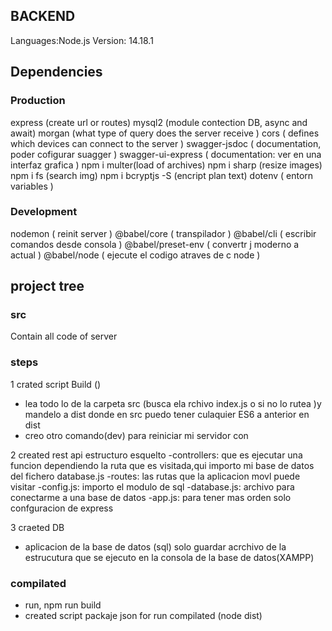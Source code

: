 ## BACKEND 
Languages:Node.js
Version: 14.18.1
## Dependencies
### Production
express (create url or routes)
mysql2 (module contection DB, async and await)
morgan (what type of query does the server receive ) 
cors ( defines which devices can connect to the server ) 
swagger-jsdoc ( documentation, poder cofigurar suagger ) 
swagger-ui-express ( documentation: ver en una interfaz grafica )
npm i multer(load of archives)
npm i sharp (resize images)
npm i fs (search img)
npm i bcryptjs -S  (encript plan text)
dotenv ( entorn variables )
### Development
nodemon ( reinit server )
@babel/core ( transpilador )
@babel/cli ( escribir comandos  desde consola )
@babel/preset-env ( convertr j moderno a actual )
@babel/node ( ejecute el codigo atraves de c node )

## project tree
### src
Contain all code of server


### steps
1 crated script Build ()
- lea todo lo de la carpeta src (busca ela rchivo index.js o si no lo rutea )y mandelo a dist 
donde en src puedo tener culaquier ES6 a anterior en dist
- creo otro comando(dev) para reiniciar mi servidor con

2 created rest api
estructuro esquelto
 -controllers: que es ejecutar una funcion dependiendo la ruta que es visitada,qui importo mi base  de  datos del fichero database.js
 -routes: las rutas que la aplicacion movl puede visitar
 -config.js: importo el modulo de sql
 -database.js: archivo para conectarme a una base de datos 
 -app.js: para tener mas orden solo confguracion de express

3 craeted DB  
- aplicacion de la base de datos (sql) solo guardar acrchivo de la estrucutura que se ejecuto en la consola de la base de datos(XAMPP)

### compilated
- run, npm run build
- created script packaje json for run compilated (node dist)
